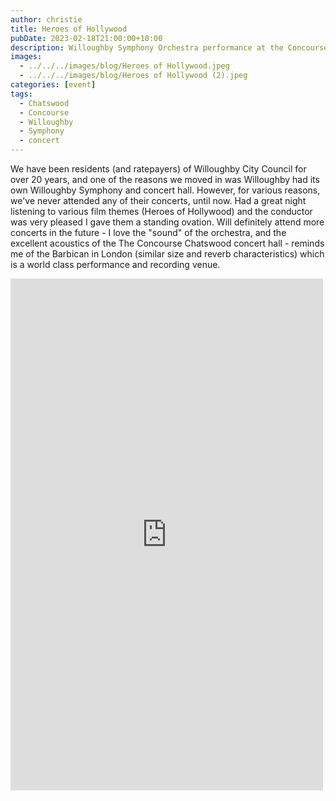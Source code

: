 ```yaml
---
author: christie
title: Heroes of Hollywood
pubDate: 2023-02-18T21:00:00+10:00
description: Willoughby Symphony Orchestra performance at the Concourse Chatswood concert hall
images:
  - ../../../images/blog/Heroes of Hollywood.jpeg
  - ../../../images/blog/Heroes of Hollywood (2).jpeg
categories: [event]
tags:
  - Chatswood
  - Concourse
  - Willoughby
  - Symphony
  - concert
---
```


We have been residents (and ratepayers) of Willoughby City Council for over 20 years, and one of the reasons we moved in was Willoughby had its own Willoughby Symphony and concert hall. However, for various reasons, we've never attended any of their concerts, until now. Had a great night listening to various film themes (Heroes of Hollywood) and the conductor was very pleased I gave them a standing ovation. Will definitely attend more concerts in the future - I love the "sound" of the orchestra, and the excellent acoustics of the The Concourse Chatswood concert hall - reminds me of the Barbican in London (similar size and reverb characteristics) which is a world class performance and recording venue.

<iframe src="https://www.facebook.com/plugins/post.php?href=https%3A%2F%2Fwww.facebook.com%2Fchris1.tham%2Fposts%2Fpfbid02ZsN8oDAxc1r5s6chntqMoTb9TcnstnvVge1yJrQE9uwMihtF7gJTFXkYQetEGhWol&show_text=true&width=500" width="500" height="819" style="border:none;overflow:hidden" scrolling="no" frameborder="0" allowfullscreen="true" allow="autoplay; clipboard-write; encrypted-media; picture-in-picture; web-share"></iframe>
